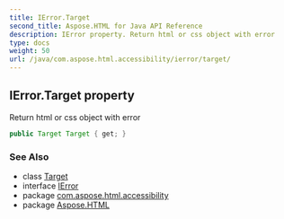 ```yaml
---
title: IError.Target
second_title: Aspose.HTML for Java API Reference
description: IError property. Return html or css object with error
type: docs
weight: 50
url: /java/com.aspose.html.accessibility/ierror/target/
---
```

## IError.Target property

Return html or css object with error

```java
public Target Target { get; }
```

### See Also

* class [Target](../../target/)
* interface [IError](../)
* package [com.aspose.html.accessibility](../../../com.aspose.html.accessibility/)
* package [Aspose.HTML](../../../)
